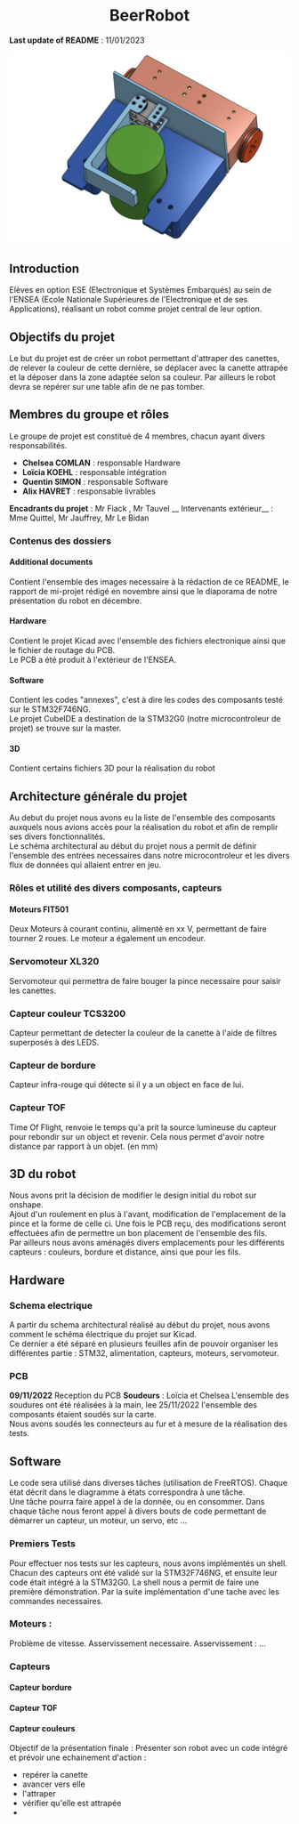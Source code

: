 # <div align="center">BeerRobot</div> 
__Last update of README__ : 11/01/2023


![alt text](Additional_documents/robot_schema.JPG)


## Introduction
Elèves en option ESE (Electronique et Systèmes Embarqués) au sein de l'ENSEA (Ecole Nationale Supérieures de l'Electronique et de ses Applications), réalisant un robot comme projet central de leur option.  

## Objectifs du projet
Le but du projet est de créer un robot permettant d'attraper des canettes, de relever la couleur de cette dernière, se déplacer avec la canette attrapée et la déposer dans la zone adaptée selon sa couleur. Par ailleurs le robot devra se repérer sur une table afin de ne pas tomber.   

## Membres du groupe et rôles
Le groupe de projet est constitué de 4 membres, chacun ayant divers responsabilités.  
- __Chelsea COMLAN__ : responsable Hardware
- __Loïcia KOEHL__ : responsable intégration
- __Quentin SIMON__ : responsable Software
- __Alix HAVRET__ : responsable livrables

__Encadrants du projet__ : Mr Fiack , Mr Tauvel
__ Intervenants extérieur__ : Mme Quittel, Mr Jauffrey, Mr Le Bidan

### Contenus des dossiers
  #### Additional documents
Contient l'ensemble des images necessaire à la rédaction de ce README, le rapport de mi-projet rédigé en novembre ainsi que le diaporama de notre présentation du robot en décembre.   

  #### Hardware
Contient le projet Kicad avec l'ensemble des fichiers electronique ainsi que le fichier de routage du PCB.  
Le PCB a été produit à l'extérieur de l'ENSEA.  

  #### Software 
Contient les codes "annexes", c'est à dire les codes des composants testé sur le STM32F746NG.  
Le projet CubeIDE a destination de la STM32G0 (notre microcontroleur de projet) se trouve sur la master. 

  #### 3D 
  Contient certains fichiers 3D pour la réalisation du robot

## Architecture générale du projet

Au debut du projet nous avons eu la liste de l'ensemble des composants auxquels nous avions accès pour la réalisation du robot et afin de remplir ses divers fonctionnalités.   
Le schéma architectural au début du projet nous a permit de définir l'ensemble des entrées necessaires dans notre microcontroleur et les divers flux de données qui allaient entrer en jeu.  

### Rôles et utilité des divers composants, capteurs 
#### Moteurs FIT501
Deux Moteurs à courant continu, alimenté en xx V, permettant de faire tourner 2 roues. Le moteur a également un encodeur.  

### Servomoteur XL320
Servomoteur qui permettra de faire bouger la pince necessaire pour saisir les canettes.

### Capteur couleur TCS3200
Capteur permettant de detecter la couleur de la canette à l'aide de filtres superposés à des LEDS.

### Capteur de bordure 
Capteur infra-rouge qui détecte si il y a un object en face de lui.

### Capteur TOF 
Time Of Flight, renvoie le temps qu'a prit la source lumineuse du capteur pour rebondir sur un object et revenir. Cela nous permet d'avoir notre distance par rapport à un objet. (en mm)


## 3D du robot 
Nous avons prit la décision de modifier le design initial du robot sur onshape.  
Ajout d'un roulement en plus à l'avant, modification de l'emplacement de la pince et la forme de celle ci. Une fois le PCB reçu, des modifications seront effectuées afin de permettre un bon placement de l'ensemble des fils.  
Par ailleurs nous avons aménagés divers emplacements pour les différents capteurs : couleurs, bordure et distance, ainsi que pour les fils.  
  
 
 
## Hardware 
### Schema electrique
A partir du schema architectural réalisé au début du projet, nous avons comment le schéma électrique du projet sur Kicad.  
Ce dernier a été séparé en plusieurs feuilles afin de pouvoir organiser les différentes partie : STM32, alimentation, capteurs, moteurs, servomoteur.
### PCB
__09/11/2022__ Reception du PCB
__Soudeurs__ : Loïcia et Chelsea
L'ensemble des soudures ont été réalisées à la main, lee 25/11/2022  l'ensemble des composants étaient soudés sur la carte.   
Nous avons soudés les connecteurs au fur et à mesure de la réalisation des tests.


## Software

Le code sera utilisé dans diverses tâches (utilisation de FreeRTOS). Chaque état décrit dans le diagramme à états correspondra à une tâche.  
Une tâche pourra faire appel à de la donnée, ou en consommer. Dans chaque tâche nous feront appel à divers bouts de code permettant de démarrer un capteur, un moteur, un servo, etc ...

### Premiers Tests
Pour effectuer nos tests sur les capteurs, nous avons implémentés un shell. Chacun des capteurs ont été validé sur la STM32F746NG, et ensuite leur code était intégré à la STM32G0.
La shell nous a permit de faire une première démonstration. Par la suite implémentation d'une tache avec les commandes necessaires.


### Moteurs : 
Problème de vitesse. Asservissement necessaire.
Asservissement : ...



### Capteurs 
#### Capteur bordure 
#### Capteur TOF 
#### Capteur couleurs





Objectif de la présentation finale : 
Présenter son robot avec un code intégré et prévoir une echainement d'action :  
- repérer la canette
- avancer vers elle 
- l'attraper
- vérifier qu'elle est attrapée
- 

